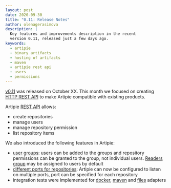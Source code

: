 ```yaml
---
layout: post
date: 2020-09-30
title: "0.11: Release Notes"
author: olenagerasimova
description: |
  Key features and improvements description in the recent
  version 0.11, released just a few days ago.
keywords:
  - artipie
  - binary artifacts
  - hosting of artifacts
  - maven
  - artipie rest api
  - users
  - permissions
---
```


[v0.11](https://github.com/add/link/to/release) was released on October XX. This month we focused 
on creating [HTTP REST API](https://github.com/artipie/artipie/issues/575) to make Artipie compatible 
with existing products.

Artipie [REST API](https://github.com/artipie/artipie/blob/master/REST_API.md) allows:
- create repositories
- manage users
- manage repository permission
- list repository items

We also introduced the following features in Artipie:
- [user groups](https://github.com/artipie/artipie/issues/573): users can be added to the groups and 
repository permissions can be granted to the group, not individual users. [Readers group](https://github.com/artipie/artipie/issues/572) 
may be assigned to users by default
- [different ports for repositories](https://github.com/artipie/artipie/issues/570): Artipie can now be 
configured to listen on multiple ports, port can be specified for each repository
- integration tests were implemented for [docker](https://github.com/artipie/artipie/issues/449), 
[maven](https://github.com/artipie/artipie/issues/535) 
and [files](https://github.com/artipie/artipie/issues/603) adapters 

